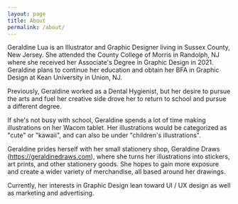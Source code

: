 ```yaml
---
layout: page
title: About
permalink: /about/
---
```


Geraldine Lua is an Illustrator and Graphic Designer living in Sussex County, New Jersey. She attended the County College of Morris in Randolph, NJ where she received her Associate's Degree in Graphic Design in 2021. Geraldine plans to continue her education and obtain her BFA in Graphic Design at Kean University in Union, NJ.

Previously, Geraldine worked as a Dental Hygienist, but her desire to pursue the arts and fuel her creative side drove her to return to school and pursue a different degree.

If she's not busy with school, Geraldine spends a lot of time making illustrations on her Wacom tablet. Her illustrations would be categorized as "cute" or "kawaii", and can also be under "children's illustrations".

Geraldine prides herself with her small stationery shop, Geraldine Draws (https://geraldinedraws.com), where she turns her illustrations into stickers, art prints, and other stationery goods. She hopes to gain more exposure and create a wider variety of merchandise, all based around her drawings.

Currently, her interests in Graphic Design lean toward UI / UX design as well as marketing and advertising. 

